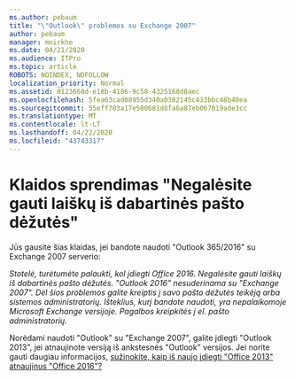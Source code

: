 ```yaml
---
ms.author: pebaum
title: "\"Outlook\" problemos su Exchange 2007"
author: pebaum
manager: mnirkhe
ms.date: 04/21/2020
ms.audience: ITPro
ms.topic: article
ROBOTS: NOINDEX, NOFOLLOW
localization_priority: Normal
ms.assetid: 0123668d-e18b-4186-9c58-4325168d8aec
ms.openlocfilehash: 5fea63cad08955d340a0382145c433bbc48b40ea
ms.sourcegitcommit: 55eff703a17e500681d8fa6a87eb067019ade3cc
ms.translationtype: MT
ms.contentlocale: lt-LT
ms.lasthandoff: 04/22/2020
ms.locfileid: "43743317"
---
```

# <a name="solution-for-error-you-wont-be-able-to-receive-mail-from-a-current-mailbox"></a>Klaidos sprendimas "Negalėsite gauti laiškų iš dabartinės pašto dėžutės"
Jūs gausite šias klaidas, jei bandote naudoti "Outlook 365/2016" su Exchange 2007 serverio:

*Stotelė, turėtumėte palaukti, kol įdiegti Office 2016. Negalėsite gauti laiškų iš dabartinės pašto dėžutės. "Outlook 2016" nesuderinama su "Exchange 2007". Dėl šios problemos galite kreiptis į savo pašto dėžutės teikėją arba sistemos administratorių. Išteklius, kurį bandote naudoti, yra nepalaikomoje Microsoft Exchange versijoje. Pagalbos kreipkitės į el. pašto administratorių.*

Norėdami naudoti "Outlook" su "Exchange 2007", galite įdiegti "Outlook 2013", jei atnaujinote versiją iš ankstesnės "Outlook" versijos. Jei norite gauti daugiau informacijos, [sužinokite, kaip iš naujo įdiegti "Office 2013" atnaujinus "Office 2016"?](https://support.office.com/article/a6ca92f4-cbb4-4609-9fdb-f8d3dd6812f3)